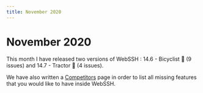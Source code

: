 ```yaml
---
title: November 2020
---
```


# November 2020
This month I have released two versions of WebSSH : 14.6 - Bicyclist :bicyclist: (9 issues) and 14.7 - Tractor :tractor: (4 issues).

We have also written a [Competitors](/documentation/competitors/) page in order to list all missing features that you would like to have inside WebSSH.